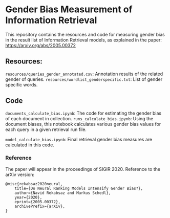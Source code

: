 # Gender Bias Measurement of Information Retrieval
This repository contains the resources and code for measuring gender bias in the result list of Information Retrieval models, as explained in the paper: https://arxiv.org/abs/2005.00372

## Resources:
`resources/queries_gender_annotated.csv`: Annotation results of the related gender of queries.
`resources/wordlist_genderspecific.txt`: List of gender specific words.

## Code
`documents_calculate_bias.ipynb`: The code for estimating the gender bias of each document in collection.
`runs_calculate_bias.ipynb`: Using the document biases, this notebook calculates various gender bias values for each query in a given retrieval run file.

`model_calculate_bias.ipynb`: Final retrieval gender bias measures are calculated in this code.

### Reference
The paper will appear in the proceedings of SIGIR 2020. Reference to the arXiv version:
```
@misc{rekabsaz2020neural,
    title={Do Neural Ranking Models Intensify Gender Bias?},
    author={Navid Rekabsaz and Markus Schedl},
    year={2020},
    eprint={2005.00372},
    archivePrefix={arXiv},
}
```

